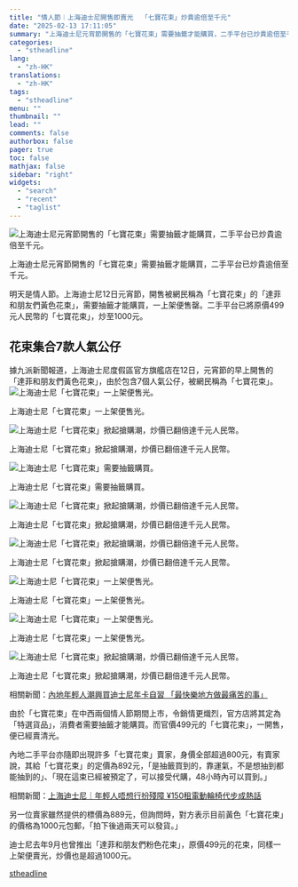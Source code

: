```yaml
---
title: "情人節︱上海迪士尼開售即賣光  「七寶花束」炒貴逾倍至千元"
date: "2025-02-13 17:11:05"
summary: "上海迪士尼元宵節開售的「七寶花束」需要抽籤才能購買，二手平台已炒貴逾倍至千元。       ..."
categories:
  - "stheadline"
lang:
  - "zh-HK"
translations:
  - "zh-HK"
tags:
  - "stheadline"
menu: ""
thumbnail: ""
lead: ""
comments: false
authorbox: false
pager: true
toc: false
mathjax: false
sidebar: "right"
widgets:
  - "search"
  - "recent"
  - "taglist"
---
```


![上海迪士尼元宵節開售的「七寶花束」需要抽籤才能購買，二手平台已炒貴逾倍至千元。](https://image.stheadline.com/f/680p0/0x0/100/none/dcd88d9705fe54490884758679d204c1/stheadline/inewsmedia/20250213/_2025021317051312383.jpg)

上海迪士尼元宵節開售的「七寶花束」需要抽籤才能購買，二手平台已炒貴逾倍至千元。




明天是情人節。上海迪士尼12日元宵節，開售被網民稱為「七寶花束」的「達菲和朋友們黃色花束」，需要抽籤才能購買，一上架便售罄。二手平台已將原價499元人民幣的「七寶花束」，炒至1000元。

花束集合7款人氣公仔
----------

據九派新聞報道，上海迪士尼度假區官方旗艦店在12日，元宵節的早上開售的「達菲和朋友們黃色花束」，由於包含7個人氣公仔，被網民稱為「七寶花束」。
 ![上海迪士尼「七寶花束」一上架便售光。](https://image.hkhl.hk/f/1024p0/0x0/100/none/b5d1562800521a4082e62a28a5e61e9e/2025-02/_1_____25.jpg)


上海迪士尼「七寶花束」一上架便售光。



 ![上海迪士尼「七寶花束」掀起搶購潮，炒價已翻倍達千元人民幣。](https://image.hkhl.hk/f/1024p0/0x0/100/none/0af42250d9f3225b9a88869de572c85f/2025-02/1__6.jpg)


上海迪士尼「七寶花束」掀起搶購潮，炒價已翻倍達千元人民幣。



 ![上海迪士尼「七寶花束」需要抽籤購買。](https://image.hkhl.hk/f/1024p0/0x0/100/none/995e2dfe45fbab3610d6c18cf17d3e89/2025-02/13__4____.jpg)


上海迪士尼「七寶花束」需要抽籤購買。



 ![上海迪士尼「七寶花束」掀起搶購潮，炒價已翻倍達千元人民幣。](https://image.hkhl.hk/f/1024p0/0x0/100/none/8930c2b1cdbc96f97fdbda767402d508/2025-02/m__1____.jpg)


上海迪士尼「七寶花束」掀起搶購潮，炒價已翻倍達千元人民幣。



 ![上海迪士尼「七寶花束」掀起搶購潮，炒價已翻倍達千元人民幣。](https://image.hkhl.hk/f/1024p0/0x0/100/none/1d283471ff32fdd36813e63c0e36214b/2025-02/m__2____.jpg)


上海迪士尼「七寶花束」掀起搶購潮，炒價已翻倍達千元人民幣。



 ![上海迪士尼「七寶花束」一上架便售光。](https://image.hkhl.hk/f/1024p0/0x0/100/none/002ef420d31a690d561512ebf222057c/2025-02/_2_____5.jpg)


上海迪士尼「七寶花束」一上架便售光。



 ![上海迪士尼「七寶花束」一上架便售光。](https://image.hkhl.hk/f/1024p0/0x0/100/none/67880ea5307635810101074a6ef65e29/2025-02/_3__111__.jpg)


上海迪士尼「七寶花束」一上架便售光。



 ![上海迪士尼「七寶花束」掀起搶購潮，炒價已翻倍達千元人民幣。](https://image.hkhl.hk/f/1024p0/0x0/100/none/33fa318804e160799e158ca63cb39ff3/2025-02/173943733298430.jpg)


上海迪士尼「七寶花束」掀起搶購潮，炒價已翻倍達千元人民幣。




相關新聞：[內地年輕人潮興買迪士尼年卡自習 「最快樂地方做最痛苦的事」](https://www.stheadline.com/realtime-china/3425873/%E5%85%A7%E5%9C%B0%E5%B9%B4%E8%BC%95%E4%BA%BA%E6%BD%AE%E8%88%88%E8%B2%B7%E8%BF%AA%E5%A3%AB%E5%B0%BC%E5%B9%B4%E5%8D%A1%E8%87%AA%E7%BF%92-%E6%9C%80%E5%BF%AB%E6%A8%82%E5%9C%B0%E6%96%B9%E5%81%9A%E6%9C%80%E7%97%9B%E8%8B%A6%E7%9A%84%E4%BA%8B)

由於「七寶花束」在中西兩個情人節期間上市，令銷情更熾烈，官方店將其定為「特選貨品」，消費者需要抽籤才能購買。而官價499元的「七寶花束」，一開售，便已經賣清光。

內地二手平台亦隨即出現許多「七寶花束」賣家，身價全部超過800元，有賣家說，其給「七寶花束」的定價為892元，「是抽籤買到的，靠運氣，不是想抽到都能抽到的」、「現在這束已經被預定了，可以接受代購，48小時內可以買到。」  

  

相關新聞：[上海迪士尼｜年輕人唔想行扮殘障 ¥150租電動輪椅代步成熱話](https://www.stheadline.com/china-topics/3405434/%E4%B8%8A%E6%B5%B7%E8%BF%AA%E5%A3%AB%E5%B0%BC%E5%B9%B4%E8%BC%95%E4%BA%BA%E5%94%94%E6%83%B3%E8%A1%8C%E6%89%AE%E6%AE%98%E9%9A%9C-150%E7%A7%9F%E9%9B%BB%E5%8B%95%E8%BC%AA%E6%A4%85%E4%BB%A3%E6%AD%A5%E6%88%90%E7%86%B1%E8%A9%B1)

另一位賣家雖然提供的標價為889元，但詢問時，對方表示目前黃色「七寶花束」的價格為1000元包郵，「拍下後過兩天可以發貨。」

迪士尼去年9月也曾推出「達菲和朋友們粉色花束」，原價499元的花束，同樣一上架便賣光，炒價也是超過1000元。

[stheadline](https://std.stheadline.com/realtime/article/2052590/即時-中國-情人節︱上海迪士尼開售即賣光-七寶花束-炒貴逾倍至千元)
